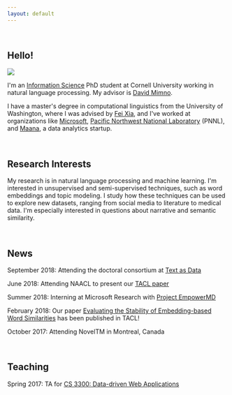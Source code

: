 ```yaml
---
layout: default
---
```


<br>

## Hello!

<img class="profile-picture" src="me.jpg">

I'm an [Information Science](http://infosci.cornell.edu/) PhD student at Cornell University working in natural language processing. My advisor is [David Mimno](https://mimno.infosci.cornell.edu/).

I have a master's degree in computational linguistics from the University of Washington, where I was advised by [Fei Xia](http://faculty.washington.edu/fxia/), and I've worked at organizations like [Microsoft](https://www.microsoft.com/en-us/research/project/empowermd/), [Pacific Northwest National Laboratory](https://www.pnl.gov/) (PNNL), and [Maana](https://www.maana.io/), a data analytics startup.

<br>

## Research Interests

My research is in natural language processing and machine learning. I'm interested in unsupervised and semi-supervised techniques, such as word embeddings and topic modeling. I study how these techniques can be used to explore new datasets, ranging from social media to literature to medical data. I'm especially interested in questions about narrative and semantic similarity.

<br>

## News

September 2018: Attending the doctoral consortium at [Text as Data](https://nlp.washington.edu/tada2018)  

June 2018: Attending NAACL to present our [TACL paper](https://transacl.org/ojs/index.php/tacl/article/view/1202)  

Summer 2018: Interning at Microsoft Research with [Project EmpowerMD](https://www.microsoft.com/en-us/research/project/empowermd/)  

February 2018: Our paper [Evaluating the Stability of Embedding-based Word Similarities](https://transacl.org/ojs/index.php/tacl/article/view/1202) has been published in TACL!

October 2017: Attending NovelTM in Montreal, Canada  


<br>

## Teaching

Spring 2017: TA for [CS 3300: Data-driven Web Applications](https://mimno.infosci.cornell.edu/info3300/)

<br><br>
